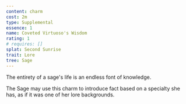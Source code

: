 ```yaml
---
content: charm
cost: 2m
type: Supplemental
essence: 1
name: Coveted Virtuoso's Wisdom
rating: 1
# requires: []
splat: Second Sunrise
trait: Lore
tree: Sage
---
```


The entirety of a sage's life is an endless font of knowledge.

The Sage may use this charm to introduce fact based on a specialty she has, as if it was one of her lore backgrounds.
